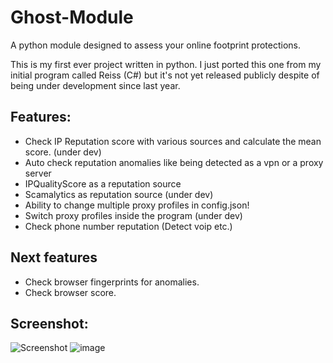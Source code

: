 # Ghost-Module
A python module designed to assess your online footprint protections.

This is my first ever project written in python. I just ported this one from my initial program called Reiss (C#) but it's not yet released publicly despite of being under development since last year.

## Features:
- Check IP Reputation score with various sources and calculate the mean score. (under dev)
- Auto check reputation anomalies like being detected as a vpn or a proxy server
- IPQualityScore as a reputation source
- Scamalytics as reputation source (under dev)
- Ability to change multiple proxy profiles in config.json!
- Switch proxy profiles inside the program (under dev)
- Check phone number reputation (Detect voip etc.) 

## Next features
- Check browser fingerprints for anomalies.
- Check browser score.

## Screenshot:
![Screenshot](https://raw.githubusercontent.com/kntjspr/Ghost-Module/main/src/Screenshot.png)
![image](https://user-images.githubusercontent.com/65537922/170803039-b1e43540-97b3-4244-a6c9-e9e210e6827f.png)
